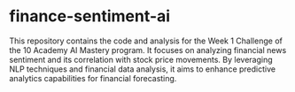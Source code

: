 # finance-sentiment-ai
This repository contains the code and analysis for the Week 1 Challenge of the 10 Academy AI Mastery program. It focuses on analyzing financial news sentiment and its correlation with stock price movements. By leveraging NLP techniques and financial data analysis, it aims to enhance predictive analytics capabilities for financial forecasting.
